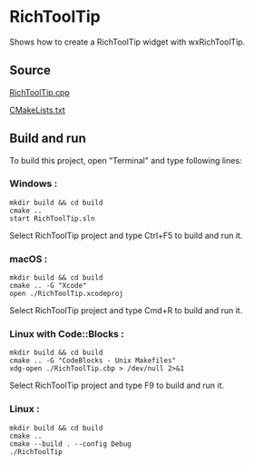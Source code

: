 # RichToolTip

Shows how to create a RichToolTip widget with wxRichToolTip.

## Source

[RichToolTip.cpp](RichToolTip.cpp)

[CMakeLists.txt](CMakeLists.txt)

## Build and run

To build this project, open "Terminal" and type following lines:

### Windows :

``` shell
mkdir build && cd build
cmake .. 
start RichToolTip.sln
```

Select RichToolTip project and type Ctrl+F5 to build and run it.

### macOS :

``` shell
mkdir build && cd build
cmake .. -G "Xcode"
open ./RichToolTip.xcodeproj
```

Select RichToolTip project and type Cmd+R to build and run it.

### Linux with Code::Blocks :

``` shell
mkdir build && cd build
cmake .. -G "CodeBlocks - Unix Makefiles"
xdg-open ./RichToolTip.cbp > /dev/null 2>&1
```

Select RichToolTip project and type F9 to build and run it.

### Linux :

``` shell
mkdir build && cd build
cmake .. 
cmake --build . --config Debug
./RichToolTip
```
